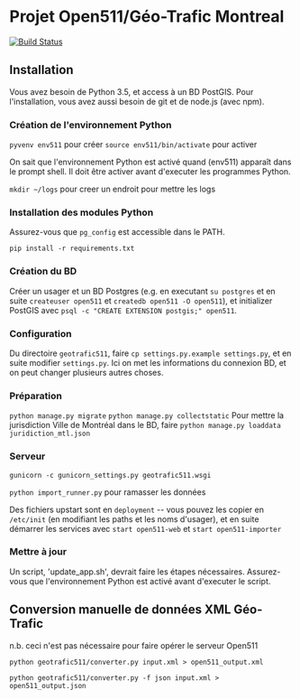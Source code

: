 # Projet Open511/Géo-Trafic Montreal

[![Build Status](https://api.travis-ci.org/rhymeswithcycle/mtl511.png)](https://travis-ci.org/rhymeswithcycle/mtl511)

## Installation

Vous avez besoin de Python 3.5, et access à un BD PostGIS. Pour l'installation, vous avez aussi besoin de git et de node.js (avec npm).

### Création de l'environnement Python

`pyvenv env511` pour créer
`source env511/bin/activate` pour activer

On sait que l'environnement Python est activé quand (env511) apparaît dans le prompt shell. Il doit être activer avant d'executer les programmes Python.

`mkdir ~/logs` pour creer un endroit pour mettre les logs

### Installation des modules Python

Assurez-vous que `pg_config` est accessible dans le PATH.

`pip install -r requirements.txt`

### Création du BD

Créer un usager et un BD Postgres (e.g. en executant `su postgres` et en suite `createuser open511` et `createdb open511 -O open511`), et initializer PostGIS avec `psql -c "CREATE EXTENSION postgis;" open511`.

### Configuration

Du directoire `geotrafic511`, faire `cp settings.py.example settings.py`, et en suite modifier `settings.py`. Ici on met les informations du connexion BD, et on peut changer plusieurs autres choses.

### Préparation

`python manage.py migrate`
`python manage.py collectstatic`
Pour mettre la jurisdiction Ville de Montréal dans le BD, faire `python manage.py loaddata juridiction_mtl.json`

### Serveur

`gunicorn -c gunicorn_settings.py geotrafic511.wsgi`

`python import_runner.py` pour ramasser les données

Des fichiers upstart sont en `deployment` -- vous pouvez les copier en `/etc/init` (en modifiant les paths et les noms d'usager), et en suite démarrer les services avec `start open511-web` et `start open511-importer`

### Mettre à jour

Un script, 'update_app.sh', devrait faire les étapes nécessaires. Assurez-vous que l'environnement Python est activé avant d'executer le script.

## Conversion manuelle de données XML Géo-Trafic

n.b. ceci n'est pas nécessaire pour faire opérer le serveur Open511

`python geotrafic511/converter.py input.xml > open511_output.xml`

`python geotrafic511/converter.py -f json input.xml > open511_output.json`
